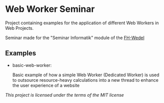 # Web Worker Seminar

Project containing examples for the application of different Web Workers in Web Projects.

Seminar made for the "Seminar Informatik" module of the [FH-Wedel](https://www.fh-wedel.de/)

## Examples
* basic-web-worker:
  
  Basic example of how a simple Web Worker (Dedicated Worker) is used to outsource resource-heavy calculations into a new thread to enhance the user experience of a website

_This project is licensed under the terms of the MIT license_